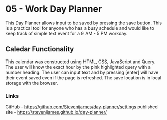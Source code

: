 # 05 - Work Day Planner
This Day Planner allows input to be saved by pressing the save button.
This is a practical tool for anyone who has a busy schedule and would like to keep track of simple text event for a 9 AM - 5 PM workday.

## Caledar Functionality  
This calendar was constructed using HTML, CSS, JavaScript and Query. 
The user will know the exact hour by the pink highlighted query with a number heading.
The user can input text and by pressing [enter] will have their event saved even if the page is refreshed. The save location is in local storage with the browser.

### Links
GitHub - https://github.com/Stevenijames/day-planner/settings
published site - https://stevenijames.github.io/day-planner/
